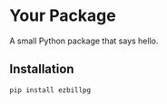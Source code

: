 <!-- 
python -m build

twine upload dist/*

pypi-AgEIcHlwaS5vcmcCJDI1ZmI2MTUyLWI0MGQtNDExZi1iMzFhLWFhOTIwY2E0MjdkNgACKlszLCI5YjczMWU2MS1mZjg3LTQyNmYtYWZlYy02ZDc1MzNjNThkZmIiXQAABiAEzDCORZ0kqvuZMC-mk0xycE_Ba7V_vQHzlooQ0nJKYA

pypi-AgEIcHlwaS5vcmcCJGE1MjE4MDNiLTVlNTYtNDg4Yy1hN2I5LTM2MjQ3NzQ1ZGFkZQACKlszLCI5YjczMWU2MS1mZjg3LTQyNmYtYWZlYy02ZDc1MzNjNThkZmIiXQAABiCEbEqPgAplNqAYIu49wvkt2NGXS3UzCKQjMcrpX7eUMA


 -->


# Your Package

A small Python package that says hello.

## Installation

```bash
pip install ezbillpg
